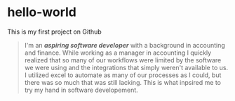 # hello-world
This is my first project on Github

> I'm an ***aspiring software developer*** with a background in accounting and finance. While working as a manager in accounting I quickly realized that so many of our workflows were limited by the software we were using and the integrations that simply weren't available to us. I utilized excel to automate as many of our processes as I could, but there was so much that was still lacking. This is what inpsired me to try my hand in software developement.
